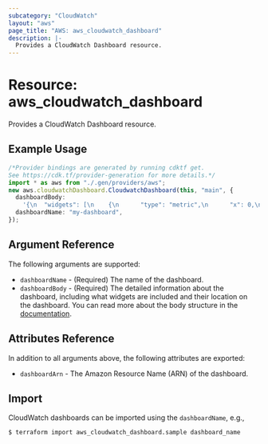 ```yaml
---
subcategory: "CloudWatch"
layout: "aws"
page_title: "AWS: aws_cloudwatch_dashboard"
description: |-
  Provides a CloudWatch Dashboard resource.
---
```


# Resource: aws\_cloudwatch\_dashboard

Provides a CloudWatch Dashboard resource.

## Example Usage

```typescript
/*Provider bindings are generated by running cdktf get.
See https://cdk.tf/provider-generation for more details.*/
import * as aws from "./.gen/providers/aws";
new aws.cloudwatchDashboard.CloudwatchDashboard(this, "main", {
  dashboardBody:
    '{\n  "widgets": [\n    {\n      "type": "metric",\n      "x": 0,\n      "y": 0,\n      "width": 12,\n      "height": 6,\n      "properties": {\n        "metrics": [\n          [\n            "AWS/EC2",\n            "CPUUtilization",\n            "InstanceId",\n            "i-012345"\n          ]\n        ],\n        "period": 300,\n        "stat": "Average",\n        "region": "us-east-1",\n        "title": "EC2 Instance CPU"\n      }\n    },\n    {\n      "type": "text",\n      "x": 0,\n      "y": 7,\n      "width": 3,\n      "height": 3,\n      "properties": {\n        "markdown": "Hello world"\n      }\n    }\n  ]\n}\n',
  dashboardName: "my-dashboard",
});

```

## Argument Reference

The following arguments are supported:

* `dashboardName` - (Required) The name of the dashboard.
* `dashboardBody` - (Required) The detailed information about the dashboard, including what widgets are included and their location on the dashboard. You can read more about the body structure in the [documentation](https://docs.aws.amazon.com/AmazonCloudWatch/latest/APIReference/CloudWatch-Dashboard-Body-Structure.html).

## Attributes Reference

In addition to all arguments above, the following attributes are exported:

* `dashboardArn` - The Amazon Resource Name (ARN) of the dashboard.

## Import

CloudWatch dashboards can be imported using the `dashboardName`, e.g.,

```console
$ terraform import aws_cloudwatch_dashboard.sample dashboard_name
```
